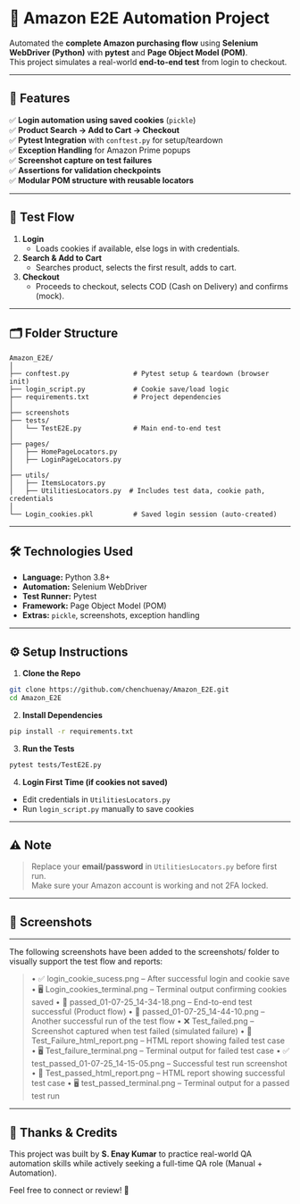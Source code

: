 
# 🛒 Amazon E2E Automation Project

Automated the **complete Amazon purchasing flow** using **Selenium WebDriver (Python)** with **pytest** and **Page Object Model (POM)**.  
This project simulates a real-world **end-to-end test** from login to checkout.

---

## 🚀 Features

✅ **Login automation using saved cookies** (`pickle`)  
✅ **Product Search → Add to Cart → Checkout**  
✅ **Pytest Integration** with `conftest.py` for setup/teardown  
✅ **Exception Handling** for Amazon Prime popups  
✅ **Screenshot capture on test failures**  
✅ **Assertions for validation checkpoints**  
✅ **Modular POM structure with reusable locators**

---

## 🧪 Test Flow

1. **Login**  
   - Loads cookies if available, else logs in with credentials.
2. **Search & Add to Cart**  
   - Searches product, selects the first result, adds to cart.
3. **Checkout**  
   - Proceeds to checkout, selects COD (Cash on Delivery) and confirms (mock).

---

## 🗂️ Folder Structure

```
Amazon_E2E/
│
├── conftest.py                # Pytest setup & teardown (browser init)
├── login_script.py            # Cookie save/load logic
├── requirements.txt           # Project dependencies
│
├── screenshots
├── tests/
│   └── TestE2E.py             # Main end-to-end test
│
├── pages/
│   ├── HomePageLocators.py
│   ├── LoginPageLocators.py
│
├── utils/
│   ├── ItemsLocators.py
│   ├── UtilitiesLocators.py  # Includes test data, cookie path, credentials
│
└── Login_cookies.pkl          # Saved login session (auto-created)
```

---

## 🛠️ Technologies Used

- **Language:** Python 3.8+
- **Automation:** Selenium WebDriver
- **Test Runner:** Pytest
- **Framework:** Page Object Model (POM)
- **Extras:** `pickle`, screenshots, exception handling

---

## ⚙️ Setup Instructions

1. **Clone the Repo**
```bash
git clone https://github.com/chenchuenay/Amazon_E2E.git
cd Amazon_E2E
```

2. **Install Dependencies**
```bash
pip install -r requirements.txt
```

3. **Run the Tests**
```bash
pytest tests/TestE2E.py
```

4. **Login First Time (if cookies not saved)**
- Edit credentials in `UtilitiesLocators.py`
- Run `login_script.py` manually to save cookies

---

## ⚠️ Note

> Replace your **email/password** in `UtilitiesLocators.py` before first run.  
> Make sure your Amazon account is working and not 2FA locked.

---

## 📸 Screenshots
___
The following screenshots have been added to the screenshots/ folder to visually support the test flow and reports:
>	•	✅ login_cookie_sucess.png – After successful login and cookie save
>	•	🖥️ Login_cookies_terminal.png – Terminal output confirming cookies saved
>	•	🛒 passed_01-07-25_14-34-18.png – End-to-end test successful (Product flow)
>	•	🛒 passed_01-07-25_14-44-10.png – Another successful run of the test flow
>	•	❌ Test_failed.png – Screenshot captured when test failed (simulated failure)
>	•	📄 Test_Failure_html_report.png – HTML report showing failed test case
>	•	🖥️ Test_failure_terminal.png – Terminal output for failed test case
>	•	✅ test_passed_01-07-25_14-15-05.png – Successful test run screenshot
>	•	📄 Test_passed_html_report.png – HTML report showing successful test case
>	•	🖥️ test_passed_terminal.png – Terminal output for a passed test run

---

## 🙏 Thanks & Credits

This project was built by **S. Enay Kumar** to practice real-world QA automation skills while actively seeking a full-time QA role (Manual + Automation).  

Feel free to connect or review! 🤝
